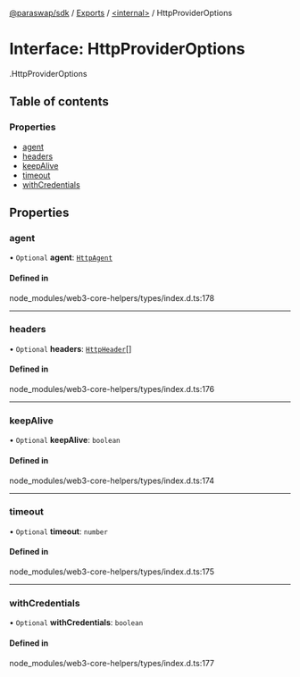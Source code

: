 [@paraswap/sdk](../README.md) / [Exports](../modules.md) / [<internal\>](../modules/internal_.md) / HttpProviderOptions

# Interface: HttpProviderOptions

[<internal>](../modules/internal_.md).HttpProviderOptions

## Table of contents

### Properties

- [agent](internal_.HttpProviderOptions.md#agent)
- [headers](internal_.HttpProviderOptions.md#headers)
- [keepAlive](internal_.HttpProviderOptions.md#keepalive)
- [timeout](internal_.HttpProviderOptions.md#timeout)
- [withCredentials](internal_.HttpProviderOptions.md#withcredentials)

## Properties

### agent

• `Optional` **agent**: [`HttpAgent`](internal_.HttpAgent.md)

#### Defined in

node_modules/web3-core-helpers/types/index.d.ts:178

___

### headers

• `Optional` **headers**: [`HttpHeader`](internal_.HttpHeader.md)[]

#### Defined in

node_modules/web3-core-helpers/types/index.d.ts:176

___

### keepAlive

• `Optional` **keepAlive**: `boolean`

#### Defined in

node_modules/web3-core-helpers/types/index.d.ts:174

___

### timeout

• `Optional` **timeout**: `number`

#### Defined in

node_modules/web3-core-helpers/types/index.d.ts:175

___

### withCredentials

• `Optional` **withCredentials**: `boolean`

#### Defined in

node_modules/web3-core-helpers/types/index.d.ts:177
